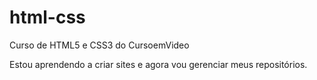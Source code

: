 # html-css
 Curso de HTML5 e CSS3 do CursoemVideo

Estou aprendendo a criar sites e agora vou gerenciar meus repositórios.